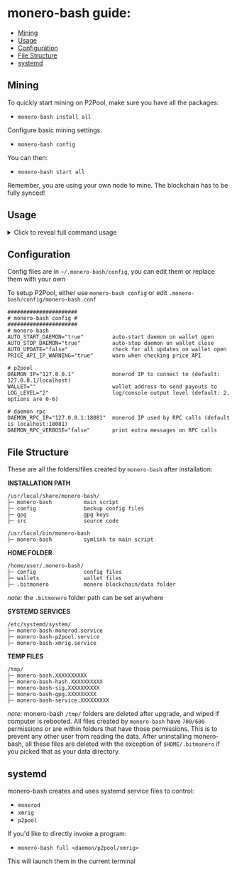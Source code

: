 # monero-bash guide:
* [Mining](#mining)
* [Usage](#usage)
* [Configuration](#configuration)
* [File Structure](#file-structure)
* [systemd](#systemd)

## Mining
To quickly start mining on P2Pool, make sure you have all the packages:
* `monero-bash install all`

Configure basic mining settings:
* `monero-bash config`

You can then:
* `monero-bash start all`

Remember, you are using your own node to mine. The blockchain has to be fully synced!


## Usage
<details>
<summary>Click to reveal full command usage</summary>

```
monero-bash usage: monero-bash <option> <more options>

monero-bash                              open wallet menu
uninstall                                uninstall ALL OF monero-bash
rpc                                      send a JSON RPC call to monerod

install <all/pkg>                        install <all> or a specific package
install <all/pkg> verbose                print detailed download information
remove  <all/pkg>                        remove <all> or a specific package

update                                   CHECK for updates
upgrade                                  upgrade all packages
upgrade <pkg>                            upgrade a specific package
upgrade <all/pkg> force                  forcefully upgrade packages
upgrade <all/pkg> verbose                print detailed download information
version                                  print installed package versions

config                                   configure MINING settings
start   <all/daemon/xmrig/p2pool>        start process detached (background)
stop    <all/daemon/xmrig/p2pool>        gracefully stop the process
kill    <all/daemon/xmrig/p2pool>        forcefully kill the process
restart <all/daemon/xmrig/p2pool>        restart the process
full    <daemon/xmrig/p2pool>            start the process attached (foreground)
watch   <daemon/xmrig/p2pool>            watch live output of process
edit    <daemon/xmrig/p2pool>            edit systemd service file
reset   <bash/daemon/xmrig/p2pool>       reset your configs/systemd to default

backup                                   encrypt and backup your /wallets/
decrypt                                  decrypt backup.tar.gpg

status                                   print status of all running processes
seed                                     generate random 25-word Monero seed
list                                     list wallets
size                                     show size of monero-bash folders
price                                    fetch price data from cryptocompare.com API
integrity                                check hash integrity of monero-bash

help                                     show this help message
```
</details>

## Configuration
Config files are in `~/.monero-bash/config`, you can edit them or replace them with your own

To setup P2Pool, either use `monero-bash config` or edit `.monero-bash/config/monero-bash.conf`
```
######################
# monero-bash config #
######################
# monero-bash
AUTO_START_DAEMON="true"         auto-start daemon on wallet open
AUTO_STOP_DAEMON="true"          auto-stop daemon on wallet close
AUTO_UPDATE="false"              check for all updates on wallet open
PRICE_API_IP_WARNING="true"      warn when checking price API

# p2pool
DAEMON_IP="127.0.0.1"            monerod IP to connect to (default: 127.0.0.1/localhost)
WALLET=""                        wallet address to send payouts to
LOG_LEVEL="2"                    log/console output level (default: 2, options are 0-6)

# daemon rpc
DAEMON_RPC_IP="127.0.0.1:18081"  monerod IP used by RPC calls (default is localhost:18081)
DAEMON_RPC_VERBOSE="false"       print extra messages on RPC calls
```

## File Structure
These are all the folders/files created by `monero-bash` after installation:

**INSTALLATION PATH**
```
/usr/local/share/monero-bash/
├─ monero-bash          main script
├─ config               backup config files
├─ gpg                  gpg keys
├─ src                  source code

/usr/local/bin/monero-bash
├─ monero-bash          symlink to main script
```

**HOME FOLDER**
```
/home/user/.monero-bash/
├─ config               config files
├─ wallets              wallet files
├─ .bitmonero           monero blockchain/data folder
```
*note:* the `.bitmonero` folder path can be set anywhere

**SYSTEMD SERVICES**
```
/etc/systemd/system/
├─ monero-bash-monerod.service
├─ monero-bash-p2pool.service
├─ monero-bash-xmrig.service
```

**TEMP FILES**
```
/tmp/
├─ monero-bash.XXXXXXXXXX
├─ monero-bash-hash.XXXXXXXXXX
├─ monero-bash-sig.XXXXXXXXXX
├─ monero-bash-gpg.XXXXXXXXX
├─ monero-bash-service.XXXXXXXXX
```
*note:* monero-bash `/tmp/` folders are deleted after upgrade, and wiped if computer is rebooted. All files created by `monero-bash` have `700/600` permissions or are within folders that have those permissions. This is to prevent any other user from reading the data. After uninstalling monero-bash, all these files are deleted with the exception of `$HOME/.bitmonero` if you picked that as your data directory.

## systemd
monero-bash creates and uses systemd service files to control:
* `monerod`
* `xmrig`
* `p2pool`

If you'd like to directly invoke a program:
* `monero-bash full <daemon/p2pool/xmrig>`

This will launch them in the current terminal
